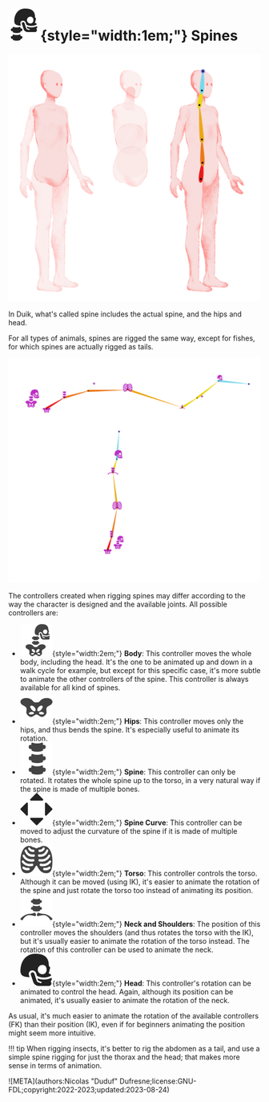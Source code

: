 # ![](../../../img/duik/icons/spine.svg){style="width:1em;"} Spines

![](../../../img/illustration/spine.png)

In Duik, what's called spine includes the actual spine, and the hips and head.

For all types of animals, spines are rigged the same way, except for fishes, for which spines are actually rigged as tails.

![](../../../img/duik/bones/spines_00000.png)

The controllers created when rigging spines may differ according to the way the character is designed and the available joints. All possible controllers are:

- ![](../../../img/duik/icons/body.svg){style="width:2em;"} **Body**: This controller moves the whole body, including the head. It's the one to be animated up and down in a walk cycle for example, but except for this specific case, it's more subtle to animate the other controllers of the spine. This controller is always available for all kind of spines.
- ![](../../../img/duik/icons/hips.svg){style="width:2em;"} **Hips**: This controller moves only the hips, and thus bends the spine. It's especially useful to animate its rotation.
- ![](../../../img/duik/icons/vertebrae.svg){style="width:2em;"} **Spine**: This controller can only be rotated. It rotates the whole spine up to the torso, in a very natural way if the spine is made of multiple bones.
- ![](../../../img/duik/icons/move.svg){style="width:2em;"} **Spine Curve**: This controller can be moved to adjust the curvature of the spine if it is made of multiple bones.
- ![](../../../img/duik/icons/torso.svg){style="width:2em;"} **Torso**: This controller controls the torso. Although it can be moved (using IK), it's easier to animate the rotation of the spine and just rotate the torso too instead of animating its position.
- ![](../../../img/duik/icons/shoulders.svg){style="width:2em;"} **Neck and Shoulders**: The position of this controller moves the shoulders (and thus rotates the torso with the IK), but it's usually easier to animate the rotation of the torso instead. The rotation of this controller can be used to animate the neck.
- ![](../../../img/duik/icons/head.svg){style="width:2em;"} **Head**: This controller's rotation can be animated to control the head. Again, although its position can be animated, it's usually easier to animate the rotation of the neck.

As usual, it's much easier to animate the rotation of the available controllers (FK) than their position (IK), even if for beginners animating the position might seem more intuitive.

!!! tip
    When rigging insects, it's better to rig the abdomen as a tail, and use a simple spine rigging for just the thorax and the head; that makes more sense in terms of animation.

![META](authors:Nicolas "Duduf" Dufresne;license:GNU-FDL;copyright:2022-2023;updated:2023-08-24)
